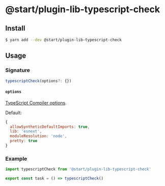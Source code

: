 # @start/plugin-lib-typescript-check

## Install

```sh
$ yarn add --dev @start/plugin-lib-typescript-check
```

## Usage

### Signature

```ts
typescriptCheck(options?: {})
```

#### `options`

[TypeScript Compiler options](https://www.typescriptlang.org/docs/handbook/compiler-options.html).

Default:

```js
{
  allowSyntheticDefaultImports: true,
  lib: 'esnext',
  moduleResolution: 'node',
  pretty: true
}
```

### Example

```js
import typescriptCheck from '@start/plugin-lib-typescript-check'

export const task = () => typescriptCheck()
```
